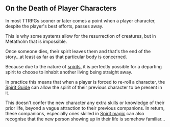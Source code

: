 ## On the Death of Player Characters

In most TTRPGs sooner or later comes a point when a player character, despite the player's best efforts, passes away.

This is why some systems allow for the resurrection of creatures, but in Metatholm that is impossible.

Once someone dies, their spirit leaves them and that's the end of the story...at least as far as that particular body is concerned.

Because due to the nature of [spirits](world:concepts:spirits), it is perfectly possible for a departing spirit to choose to inhabit another living being straight away.

In practice this means that when a player is forced to re-roll a character, the [Spirit Guide](world:concepts:spirit_guide) can allow the spirit of their previous character to be present in it.

This doesn't confer the new character any extra skills or knowledge of their prior life, beyond a vague attraction to their previous companions. In return, these companions, especially ones skilled in [Spirit magic](skill:spirit_focus) can also recognise that the new person showing up in their life is somehow familiar...